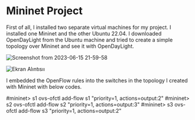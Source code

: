 # Mininet Project

First of all, I installed two separate virtual machines for my project. I installed one Mininet and the other Ubuntu 22.04. I downloaded OpenDayLight from the Ubuntu machine and tried to create a simple topology over Mininet and see it with OpenDayLight.  

![Screenshot from 2023-06-15 21-59-58](https://github.com/pinarkurtunluoglu/MininetProject/assets/77545059/038eefd1-9544-4764-b8fe-728353a4c589)

![Ekran Alıntısıı](https://github.com/pinarkurtunluoglu/MininetProject/assets/77545059/40e09b0c-24a3-4559-b5b4-003d92eaf7e1)

I embedded the OpenFlow rules into the switches in the topology I created with Mininet with below codes.

#mininet> s1 ovs-ofctl add-flow s1 "priority=1, actions=output:2"
#mininet> s2 ovs-ofctl add-flow s2 "priority=1, actions=output:3"
#mininet> s3 ovs-ofctl add-flow s3 "priority=1, actions=output:2"




